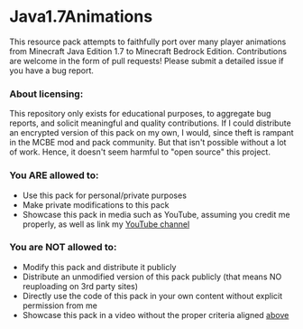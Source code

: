 # Java1.7Animations
This resource pack attempts to faithfully port over many player animations from Minecraft Java Edition 1.7 to Minecraft Bedrock Edition. Contributions are welcome in the form of pull requests! Please submit a detailed issue if you have a bug report.

### About licensing:
This repository only exists for educational purposes, to aggregate bug reports, and solicit meaningful and quality contributions. If I could distribute an encrypted version of this pack on my own, I would, since theft is rampant in the MCBE mod and pack community. But that isn't possible without a lot of work. Hence, it doesn't seem harmful to "open source" this project.

### You ARE allowed to:
- Use this pack for personal/private purposes
- Make private modifications to this pack
- Showcase this pack in media such as YouTube, assuming you credit me properly, as well as link my [YouTube channel](https://www.youtube.com/@ambiennt)

### You are NOT allowed to:
- Modify this pack and distribute it publicly
- Distribute an unmodified version of this pack publicly (that means NO reuploading on 3rd party sites)
- Directly use the code of this pack in your own content without explicit permission from me
- Showcase this pack in a video without the proper criteria aligned [above](#you-are-allowed-to)